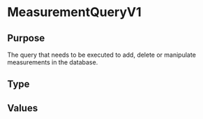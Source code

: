 # MeasurementQueryV1

## Purpose

<!-- --8<-- [start:purpose] -->
The query that needs to be executed to add, delete or manipulate measurements in the database.
<!-- --8<-- [end:purpose] -->

## Type

<!-- --8<-- [start:type] -->
<div class="type" markdown>

</div>
<!-- --8<-- [end:type] -->

## Values

